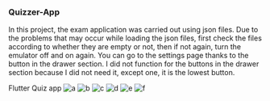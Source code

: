 ### Quizzer-App
In this project, the exam application was carried out using json files.
Due to the problems that may occur while loading the json files, first check the files according to whether they are empty or not, then if not again, turn the emulator off and on again.
You can go to the settings page thanks to the button in the drawer section.
I did not function for the buttons in the drawer section because I did not need it, except one, it is the lowest button.

 Flutter Quiz app 
![a](https://user-images.githubusercontent.com/69467096/117134413-3af54780-adae-11eb-8b5b-805a77f5f283.jpeg)
![b](https://user-images.githubusercontent.com/69467096/117134415-3b8dde00-adae-11eb-8428-8ae4f703dcc9.jpeg)
![c](https://user-images.githubusercontent.com/69467096/117134417-3cbf0b00-adae-11eb-83a2-7457fad38935.jpeg)
![d](https://user-images.githubusercontent.com/69467096/117134420-3d57a180-adae-11eb-9e5d-c0fcc7c95320.jpeg)
![e](https://user-images.githubusercontent.com/69467096/117134424-3df03800-adae-11eb-800e-edea5554e722.jpeg)
![f](https://user-images.githubusercontent.com/69467096/117134426-3e88ce80-adae-11eb-897f-3c19278f7e75.jpeg)
